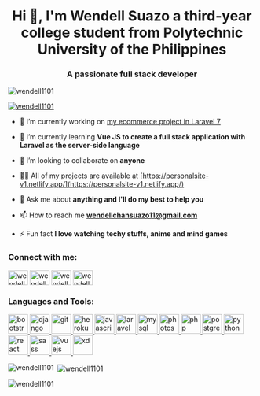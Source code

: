 <h1 align="center">Hi 👋, I'm Wendell Suazo a third-year college student from Polytechnic University of the Philippines</h1>
<h3 align="center">A passionate full stack developer</h3>

<p align="left"> <img src="https://komarev.com/ghpvc/?username=wendell1101&label=Profile%20views&color=0e75b6&style=flat" alt="wendell1101" /> </p>

<p align="left"> <a href="https://github.com/ryo-ma/github-profile-trophy"><img src="https://github-profile-trophy.vercel.app/?username=wendell1101" alt="wendell1101" /></a> </p>

- 🔭 I’m currently working on [my ecommerce project in Laravel 7](http://enrico-merchandise.herokuapp.com/)

- 🌱 I’m currently learning **Vue JS to create a full stack application with Laravel as the server-side language**

- 👯 I’m looking to collaborate on **anyone**

- 👨‍💻 All of my projects are available at [https://personalsite-v1.netlify.app/](https://personalsite-v1.netlify.app/)

- 💬 Ask me about **anything and I'll do my best to help you**

- 📫 How to reach me **wendellchansuazo11@gmail.com**

- ⚡ Fun fact **I love watching techy stuffs, anime and mind games**

<h3 align="left">Connect with me:</h3>
<p align="left">
<a href="https://twitter.com/wendell1101" target="blank"><img align="center" src="https://cdn.jsdelivr.net/npm/simple-icons@3.0.1/icons/twitter.svg" alt="wendell1101" height="30" width="40" /></a>
<a href="https://www.linkedin.com/in/wendell-suazo-8339251aa/" target="blank"><img align="center" src="https://cdn.jsdelivr.net/npm/simple-icons@3.0.1/icons/linkedin.svg" alt="wendell1101" height="30" width="40" /></a>
<a href="https://fb.com/wendell1101" target="blank"><img align="center" src="https://cdn.jsdelivr.net/npm/simple-icons@3.0.1/icons/facebook.svg" alt="wendell1101" height="30" width="40" /></a>
<a href="https://instagram.com/wendell_suazo" target="blank"><img align="center" src="https://cdn.jsdelivr.net/npm/simple-icons@3.0.1/icons/instagram.svg" alt="wendell_suazo" height="30" width="40" /></a>
</p>

<h3 align="left">Languages and Tools:</h3>
<p align="left"> <a href="https://getbootstrap.com" target="_blank"> <img src="https://devicons.github.io/devicon/devicon.git/icons/bootstrap/bootstrap-plain.svg" alt="bootstrap" width="40" height="40"/> </a> <a href="https://www.djangoproject.com/" target="_blank"> <img src="https://devicons.github.io/devicon/devicon.git/icons/django/django-original.svg" alt="django" width="40" height="40"/> </a> <a href="https://git-scm.com/" target="_blank"> <img src="https://www.vectorlogo.zone/logos/git-scm/git-scm-icon.svg" alt="git" width="40" height="40"/> </a> <a href="https://heroku.com" target="_blank"> <img src="https://www.vectorlogo.zone/logos/heroku/heroku-icon.svg" alt="heroku" width="40" height="40"/> </a> <a href="https://developer.mozilla.org/en-US/docs/Web/JavaScript" target="_blank"> <img src="https://devicons.github.io/devicon/devicon.git/icons/javascript/javascript-original.svg" alt="javascript" width="40" height="40"/> </a> <a href="https://laravel.com/" target="_blank"> <img src="https://devicons.github.io/devicon/devicon.git/icons/laravel/laravel-plain-wordmark.svg" alt="laravel" width="40" height="40"/> </a> <a href="https://www.mysql.com/" target="_blank"> <img src="https://devicons.github.io/devicon/devicon.git/icons/mysql/mysql-original-wordmark.svg" alt="mysql" width="40" height="40"/> </a> <a href="https://www.photoshop.com/en" target="_blank"> <img src="https://devicons.github.io/devicon/devicon.git/icons/photoshop/photoshop-plain.svg" alt="photoshop" width="40" height="40"/> </a> <a href="https://www.php.net" target="_blank"> <img src="https://devicons.github.io/devicon/devicon.git/icons/php/php-original.svg" alt="php" width="40" height="40"/> </a> <a href="https://www.postgresql.org" target="_blank"> <img src="https://devicons.github.io/devicon/devicon.git/icons/postgresql/postgresql-original-wordmark.svg" alt="postgresql" width="40" height="40"/> </a> <a href="https://www.python.org" target="_blank"> <img src="https://devicons.github.io/devicon/devicon.git/icons/python/python-original.svg" alt="python" width="40" height="40"/> </a> <a href="https://reactjs.org/" target="_blank"> <img src="https://devicons.github.io/devicon/devicon.git/icons/react/react-original-wordmark.svg" alt="react" width="40" height="40"/> </a> <a href="https://sass-lang.com" target="_blank"> <img src="https://devicons.github.io/devicon/devicon.git/icons/sass/sass-original.svg" alt="sass" width="40" height="40"/> </a> <a href="https://vuejs.org/" target="_blank"> <img src="https://devicons.github.io/devicon/devicon.git/icons/vuejs/vuejs-original-wordmark.svg" alt="vuejs" width="40" height="40"/> </a> <a href="https://www.adobe.com/products/xd.html" target="_blank"> <img src="https://cdn.worldvectorlogo.com/logos/adobe-xd.svg" alt="xd" width="40" height="40"/> </a> </p>

<p><img align="left" src="https://github-readme-stats.vercel.app/api/top-langs?username=wendell1101&show_icons=true&locale=en&layout=compact" alt="wendell1101" /></p>

<p>&nbsp;<img align="center" src="https://github-readme-stats.vercel.app/api?username=wendell1101&show_icons=true&locale=en" alt="wendell1101" /></p>

<p><img align="center" src="https://github-readme-streak-stats.herokuapp.com/?user=wendell1101&" alt="wendell1101" /></p>


